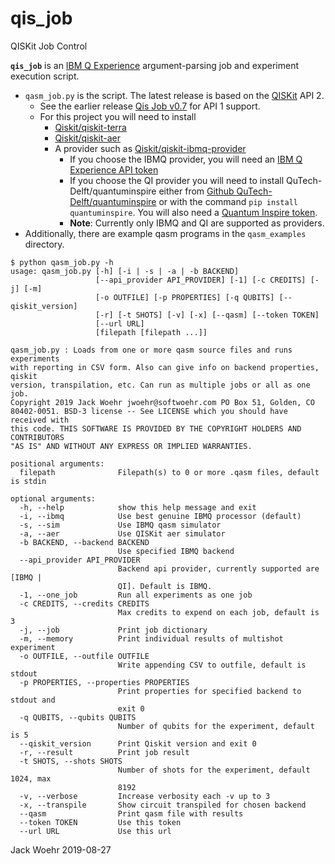 # qis_job
QISKit Job Control

**`qis_job`** is an [IBM Q Experience](https://quantum-computing.ibm.com) argument-parsing job and experiment
execution script.

* `qasm_job.py` is the script. The latest release is based on the [QISKit](https://github.com/Qiskit) API 2.
  * See the earlier release [Qis Job v0.7](https://github.com/jwoehr/qis_job/releases/tag/v0.7) for API 1 support.
  * For this project you will need to install
    * [Qiskit/qiskit-terra](https://github.com/Qiskit/qiskit-terra)
    * [Qiskit/qiskit-aer](https://github.com/Qiskit/qiskit-aer)
    * A provider such as [Qiskit/qiskit-ibmq-provider](https://github.com/Qiskit/qiskit-ibmq-provider)
      * If you choose the IBMQ provider, you will need an
      [IBM Q Experience API token](https://quantum-computing.ibm.com/account)
      * If you choose the QI provider you will need to install QuTech-Delft/quantuminspire either
      from [Github QuTech-Delft/quantuminspire](https://github.com/QuTech-Delft/quantuminspire)
      or with the command `pip install quantuminspire`. You will also need a
      [Quantum Inspire token](https://www.quantum-inspire.com/account).
      * **Note**: Currently only IBMQ and QI are supported as providers.      
* Additionally, there are example qasm programs in the `qasm_examples` directory.

```
$ python qasm_job.py -h
usage: qasm_job.py [-h] [-i | -s | -a | -b BACKEND]
                   [--api_provider API_PROVIDER] [-1] [-c CREDITS] [-j] [-m]
                   [-o OUTFILE] [-p PROPERTIES] [-q QUBITS] [--qiskit_version]
                   [-r] [-t SHOTS] [-v] [-x] [--qasm] [--token TOKEN]
                   [--url URL]
                   [filepath [filepath ...]]

qasm_job.py : Loads from one or more qasm source files and runs experiments
with reporting in CSV form. Also can give info on backend properties, qiskit
version, transpilation, etc. Can run as multiple jobs or all as one job.
Copyright 2019 Jack Woehr jwoehr@softwoehr.com PO Box 51, Golden, CO
80402-0051. BSD-3 license -- See LICENSE which you should have received with
this code. THIS SOFTWARE IS PROVIDED BY THE COPYRIGHT HOLDERS AND CONTRIBUTORS
"AS IS" AND WITHOUT ANY EXPRESS OR IMPLIED WARRANTIES.

positional arguments:
  filepath              Filepath(s) to 0 or more .qasm files, default is stdin

optional arguments:
  -h, --help            show this help message and exit
  -i, --ibmq            Use best genuine IBMQ processor (default)
  -s, --sim             Use IBMQ qasm simulator
  -a, --aer             Use QISKit aer simulator
  -b BACKEND, --backend BACKEND
                        Use specified IBMQ backend
  --api_provider API_PROVIDER
                        Backend api provider, currently supported are [IBMQ |
                        QI]. Default is IBMQ.
  -1, --one_job         Run all experiments as one job
  -c CREDITS, --credits CREDITS
                        Max credits to expend on each job, default is 3
  -j, --job             Print job dictionary
  -m, --memory          Print individual results of multishot experiment
  -o OUTFILE, --outfile OUTFILE
                        Write appending CSV to outfile, default is stdout
  -p PROPERTIES, --properties PROPERTIES
                        Print properties for specified backend to stdout and
                        exit 0
  -q QUBITS, --qubits QUBITS
                        Number of qubits for the experiment, default is 5
  --qiskit_version      Print Qiskit version and exit 0
  -r, --result          Print job result
  -t SHOTS, --shots SHOTS
                        Number of shots for the experiment, default 1024, max
                        8192
  -v, --verbose         Increase verbosity each -v up to 3
  -x, --transpile       Show circuit transpiled for chosen backend
  --qasm                Print qasm file with results
  --token TOKEN         Use this token
  --url URL             Use this url
```

Jack Woehr 2019-08-27
